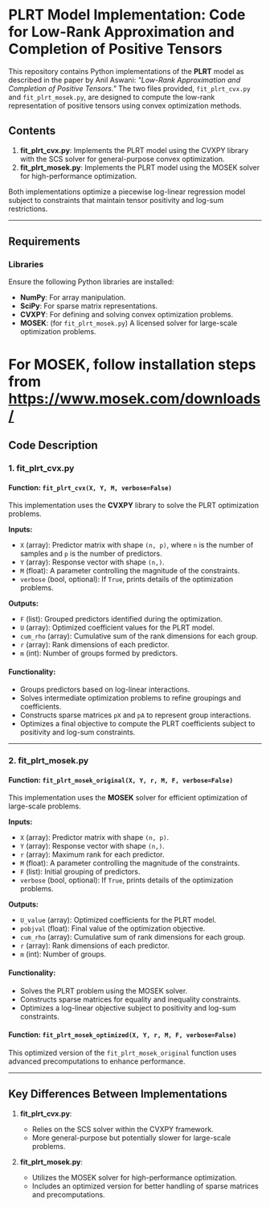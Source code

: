# PLRT Model Implementation: Code for Low-Rank Approximation and Completion of Positive Tensors

This repository contains Python implementations of the **PLRT** model as described in the paper by Anil Aswani: *"Low-Rank Approximation and Completion of Positive Tensors."* The two files provided, `fit_plrt_cvx.py` and `fit_plrt_mosek.py`, are designed to compute the low-rank representation of positive tensors using convex optimization methods.

## Contents

1. **fit_plrt_cvx.py**: Implements the PLRT model using the CVXPY library with the SCS solver for general-purpose convex optimization.
2. **fit_plrt_mosek.py**: Implements the PLRT model using the MOSEK solver for high-performance optimization.

Both implementations optimize a piecewise log-linear regression model subject to constraints that maintain tensor positivity and log-sum restrictions.

---

## Requirements

### Libraries
Ensure the following Python libraries are installed:
- **NumPy**: For array manipulation.
- **SciPy**: For sparse matrix representations.
- **CVXPY**: For defining and solving convex optimization problems.
- **MOSEK**: (for `fit_plrt_mosek.py`) A licensed solver for large-scale optimization problems.

# For MOSEK, follow installation steps from https://www.mosek.com/downloads/

## Code Description

### 1. **fit_plrt_cvx.py**
#### Function: `fit_plrt_cvx(X, Y, M, verbose=False)`
This implementation uses the **CVXPY** library to solve the PLRT optimization problems.

**Inputs:**
- `X` (array): Predictor matrix with shape `(n, p)`, where `n` is the number of samples and `p` is the number of predictors.
- `Y` (array): Response vector with shape `(n,)`.
- `M` (float): A parameter controlling the magnitude of the constraints.
- `verbose` (bool, optional): If `True`, prints details of the optimization problems.

**Outputs:**
- `F` (list): Grouped predictors identified during the optimization.
- `U` (array): Optimized coefficient values for the PLRT model.
- `cum_rho` (array): Cumulative sum of the rank dimensions for each group.
- `r` (array): Rank dimensions of each predictor.
- `m` (int): Number of groups formed by predictors.

#### Functionality:
- Groups predictors based on log-linear interactions.
- Solves intermediate optimization problems to refine groupings and coefficients.
- Constructs sparse matrices `pX` and `pA` to represent group interactions.
- Optimizes a final objective to compute the PLRT coefficients subject to positivity and log-sum constraints.

---

### 2. **fit_plrt_mosek.py**
#### Function: `fit_plrt_mosek_original(X, Y, r, M, F, verbose=False)`
This implementation uses the **MOSEK** solver for efficient optimization of large-scale problems.

**Inputs:**
- `X` (array): Predictor matrix with shape `(n, p)`.
- `Y` (array): Response vector with shape `(n,)`.
- `r` (array): Maximum rank for each predictor.
- `M` (float): A parameter controlling the magnitude of the constraints.
- `F` (list): Initial grouping of predictors.
- `verbose` (bool, optional): If `True`, prints details of the optimization problems.

**Outputs:**
- `U_value` (array): Optimized coefficients for the PLRT model.
- `pobjval` (float): Final value of the optimization objective.
- `cum_rho` (array): Cumulative sum of rank dimensions for each group.
- `r` (array): Rank dimensions of each predictor.
- `m` (int): Number of groups.

#### Functionality:
- Solves the PLRT problem using the MOSEK solver.
- Constructs sparse matrices for equality and inequality constraints.
- Optimizes a log-linear objective subject to positivity and log-sum constraints.

#### Function: `fit_plrt_mosek_optimized(X, Y, r, M, F, verbose=False)`
This optimized version of the `fit_plrt_mosek_original` function uses advanced precomputations to enhance performance.

---

## Key Differences Between Implementations
1. **fit_plrt_cvx.py**:
   - Relies on the SCS solver within the CVXPY framework.
   - More general-purpose but potentially slower for large-scale problems.

2. **fit_plrt_mosek.py**:
   - Utilizes the MOSEK solver for high-performance optimization.
   - Includes an optimized version for better handling of sparse matrices and precomputations.
